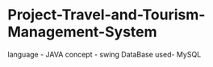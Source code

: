 # Project-Travel-and-Tourism-Management-System
language - JAVA
concept - swing
DataBase used- MySQL
